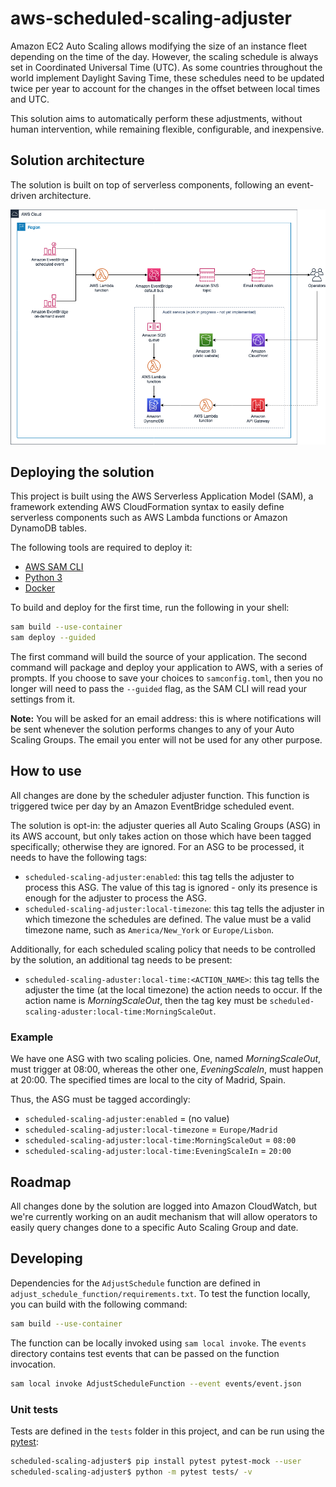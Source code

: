 # aws-scheduled-scaling-adjuster

Amazon EC2 Auto Scaling allows modifying the size of an instance fleet depending on the time of the day. However, the scaling schedule is always set in Coordinated Universal Time (UTC). As some countries throughout the world implement Daylight Saving Time, these schedules need to be updated twice per year to account for the changes in the offset between local times and UTC.

This solution aims to automatically perform these adjustments, without human intervention, while remaining flexible, configurable, and inexpensive.

## Solution architecture

The solution is built on top of serverless components, following an event-driven architecture.

![](architecture_diagram.png)

## Deploying the solution

This project is built using the AWS Serverless Application Model (SAM), a framework extending AWS CloudFormation syntax to easily define serverless components such as AWS Lambda functions or Amazon DynamoDB tables.

The following tools are required to deploy it:

* [AWS SAM CLI](https://docs.aws.amazon.com/serverless-application-model/latest/developerguide/serverless-sam-cli-install.html)
* [Python 3](https://www.python.org/downloads/)
* [Docker](https://hub.docker.com/search/?type=edition&offering=community)

To build and deploy for the first time, run the following in your shell:

```bash
sam build --use-container
sam deploy --guided
```

The first command will build the source of your application. The second command will package and deploy your application to AWS, with a series of prompts. If you choose to save your choices to `samconfig.toml`, then you no longer will need to pass the `--guided` flag, as the SAM CLI will read your settings from it.

**Note:** You will be asked for an email address: this is where notifications will be sent whenever the solution performs changes to any of your Auto Scaling Groups. The email you enter will not be used for any other purpose.

## How to use

All changes are done by the scheduler adjuster function. This function is triggered twice per day by an Amazon EventBridge scheduled event.

The solution is opt-in: the adjuster queries all Auto Scaling Groups (ASG) in its AWS account, but only takes action on those which have been tagged specifically; otherwise they are ignored. For an ASG to be processed, it needs to have the following tags:

* `scheduled-scaling-adjuster:enabled`: this tag tells the adjuster to process this ASG. The value of this tag is ignored - only its presence is enough for the adjuster to process the ASG.
* `scheduled-scaling-adjuster:local-timezone`: this tag tells the adjuster in which timezone the schedules are defined. The value must be a valid timezone name, such as `America/New_York` or `Europe/Lisbon`.

Additionally, for each scheduled scaling policy that needs to be controlled by the solution, an additional tag needs to be present:

* `scheduled-scaling-aduster:local-time:<ACTION_NAME>`: this tag tells the adjuster the time (at the local timezone) the action needs to occur. If the action name is _MorningScaleOut_, then the tag key must be `scheduled-scaling-aduster:local-time:MorningScaleOut`.

### Example

We have one ASG with two scaling policies. One, named _MorningScaleOut_, must trigger at 08:00, whereas the other one, _EveningScaleIn_, must happen at 20:00. The specified times are local to the city of Madrid, Spain.

Thus, the ASG must be tagged accordingly:

* `scheduled-scaling-adjuster:enabled` = (no value)
* `scheduled-scaling-adjuster:local-timezone` = `Europe/Madrid`
* `scheduled-scaling-adjuster:local-time:MorningScaleOut` = `08:00`
* `scheduled-scaling-adjuster:local-time:EveningScaleIn` = `20:00`

## Roadmap

All changes done by the solution are logged into Amazon CloudWatch, but we're currently working on an audit mechanism that will allow operators to easily query changes done to a specific Auto Scaling Group and date.

## Developing

Dependencies for the `AdjustSchedule` function are defined in `adjust_schedule_function/requirements.txt`. To test the function locally, you can build with the following command:

```bash
sam build --use-container
```

The function can be locally invoked using `sam local invoke`. The `events` directory contains test events that can be passed on the function invocation.

```bash
sam local invoke AdjustScheduleFunction --event events/event.json
```

### Unit tests

Tests are defined in the `tests` folder in this project, and can be run using the [pytest](https://docs.pytest.org/en/latest/):

```bash
scheduled-scaling-adjuster$ pip install pytest pytest-mock --user
scheduled-scaling-adjuster$ python -m pytest tests/ -v
```
